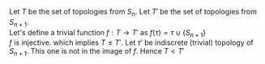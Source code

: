 Let $T$ be the set of topologies from $S_n$. Let $T'$ be the set of topologies from $S_{n+1}$.  
Let's define a trivial function $f: T \rightarrow T'$ as $f(\tau) = \tau \cup \{S_{n+1}\}$  
$f$ is injective. which implies $T \leq T'$.
Let $\tau'$ be indiscrete (trivial) topology of $S_{n+1}$. This one is not in the image of $f$. Hence $T \lt T'$